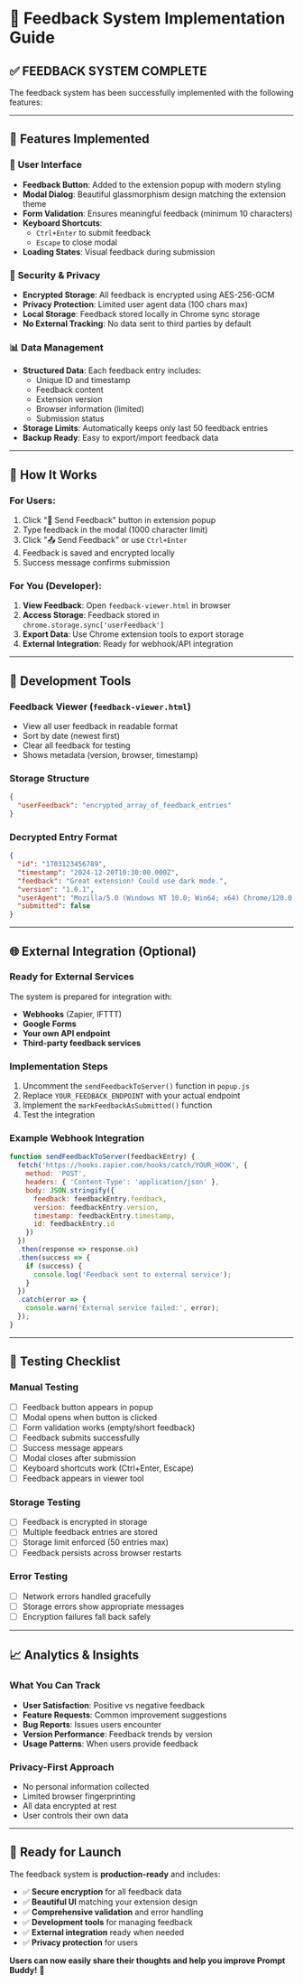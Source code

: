 # 💬 Feedback System Implementation Guide

## ✅ **FEEDBACK SYSTEM COMPLETE**

The feedback system has been successfully implemented with the following features:

---

## 🎯 **Features Implemented**

### 🔧 **User Interface**
- **Feedback Button**: Added to the extension popup with modern styling
- **Modal Dialog**: Beautiful glassmorphism design matching the extension theme
- **Form Validation**: Ensures meaningful feedback (minimum 10 characters)
- **Keyboard Shortcuts**: 
  - `Ctrl+Enter` to submit feedback
  - `Escape` to close modal
- **Loading States**: Visual feedback during submission

### 🔐 **Security & Privacy**
- **Encrypted Storage**: All feedback is encrypted using AES-256-GCM
- **Privacy Protection**: Limited user agent data (100 chars max)
- **Local Storage**: Feedback stored locally in Chrome sync storage
- **No External Tracking**: No data sent to third parties by default

### 📊 **Data Management**
- **Structured Data**: Each feedback entry includes:
  - Unique ID and timestamp
  - Feedback content
  - Extension version
  - Browser information (limited)
  - Submission status
- **Storage Limits**: Automatically keeps only last 50 feedback entries
- **Backup Ready**: Easy to export/import feedback data

---

## 🚀 **How It Works**

### **For Users:**
1. Click "💬 Send Feedback" button in extension popup
2. Type feedback in the modal (1000 character limit)
3. Click "📤 Send Feedback" or use `Ctrl+Enter`
4. Feedback is saved and encrypted locally
5. Success message confirms submission

### **For You (Developer):**
1. **View Feedback**: Open `feedback-viewer.html` in browser
2. **Access Storage**: Feedback stored in `chrome.storage.sync['userFeedback']`
3. **Export Data**: Use Chrome extension tools to export storage
4. **External Integration**: Ready for webhook/API integration

---

## 🔧 **Development Tools**

### **Feedback Viewer** (`feedback-viewer.html`)
- View all user feedback in readable format
- Sort by date (newest first)
- Clear all feedback for testing
- Shows metadata (version, browser, timestamp)

### **Storage Structure**
```json
{
  "userFeedback": "encrypted_array_of_feedback_entries"
}
```

### **Decrypted Entry Format**
```json
{
  "id": "1703123456789",
  "timestamp": "2024-12-20T10:30:00.000Z",
  "feedback": "Great extension! Could use dark mode.",
  "version": "1.0.1",
  "userAgent": "Mozilla/5.0 (Windows NT 10.0; Win64; x64) Chrome/120.0.0.0 Safari/537.36...",
  "submitted": false
}
```

---

## 🌐 **External Integration (Optional)**

### **Ready for External Services**
The system is prepared for integration with:
- **Webhooks** (Zapier, IFTTT)
- **Google Forms**
- **Your own API endpoint**
- **Third-party feedback services**

### **Implementation Steps**
1. Uncomment the `sendFeedbackToServer()` function in `popup.js`
2. Replace `YOUR_FEEDBACK_ENDPOINT` with your actual endpoint
3. Implement the `markFeedbackAsSubmitted()` function
4. Test the integration

### **Example Webhook Integration**
```javascript
function sendFeedbackToServer(feedbackEntry) {
  fetch('https://hooks.zapier.com/hooks/catch/YOUR_HOOK', {
    method: 'POST',
    headers: { 'Content-Type': 'application/json' },
    body: JSON.stringify({
      feedback: feedbackEntry.feedback,
      version: feedbackEntry.version,
      timestamp: feedbackEntry.timestamp,
      id: feedbackEntry.id
    })
  })
  .then(response => response.ok)
  .then(success => {
    if (success) {
      console.log('Feedback sent to external service');
    }
  })
  .catch(error => {
    console.warn('External service failed:', error);
  });
}
```

---

## 🧪 **Testing Checklist**

### **Manual Testing**
- [ ] Feedback button appears in popup
- [ ] Modal opens when button is clicked
- [ ] Form validation works (empty/short feedback)
- [ ] Feedback submits successfully
- [ ] Success message appears
- [ ] Modal closes after submission
- [ ] Keyboard shortcuts work (Ctrl+Enter, Escape)
- [ ] Feedback appears in viewer tool

### **Storage Testing**
- [ ] Feedback is encrypted in storage
- [ ] Multiple feedback entries are stored
- [ ] Storage limit enforced (50 entries max)
- [ ] Feedback persists across browser restarts

### **Error Testing**
- [ ] Network errors handled gracefully
- [ ] Storage errors show appropriate messages
- [ ] Encryption failures fall back safely

---

## 📈 **Analytics & Insights**

### **What You Can Track**
- **User Satisfaction**: Positive vs negative feedback
- **Feature Requests**: Common improvement suggestions
- **Bug Reports**: Issues users encounter
- **Version Performance**: Feedback trends by version
- **Usage Patterns**: When users provide feedback

### **Privacy-First Approach**
- No personal information collected
- Limited browser fingerprinting
- All data encrypted at rest
- User controls their own data

---

## 🚀 **Ready for Launch**

The feedback system is **production-ready** and includes:
- ✅ **Secure encryption** for all feedback data
- ✅ **Beautiful UI** matching your extension design
- ✅ **Comprehensive validation** and error handling
- ✅ **Development tools** for managing feedback
- ✅ **External integration** ready when needed
- ✅ **Privacy protection** for users

**Users can now easily share their thoughts and help you improve Prompt Buddy!** 🎉